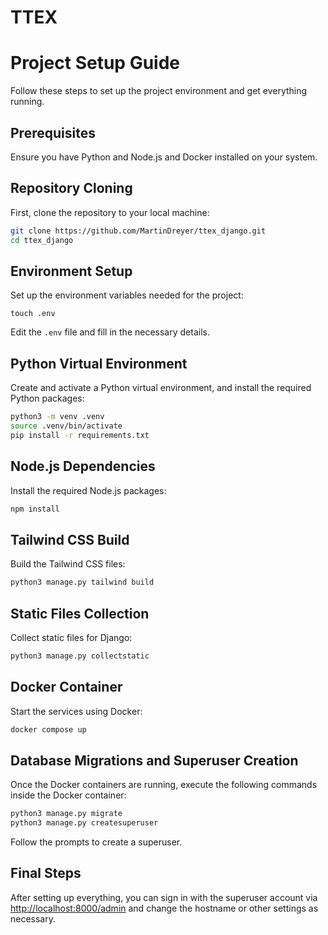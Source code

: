 # TTEX

# Project Setup Guide

Follow these steps to set up the project environment and get everything running.

## Prerequisites

Ensure you have Python and Node.js and Docker installed on your system.

## Repository Cloning

First, clone the repository to your local machine:

```bash
git clone https://github.com/MartinDreyer/ttex_django.git
cd ttex_django
```

## Environment Setup

Set up the environment variables needed for the project:

```plaintext
touch .env
```

Edit the `.env` file and fill in the necessary details.

## Python Virtual Environment

Create and activate a Python virtual environment, and install the required Python packages:

```bash
python3 -m venv .venv
source .venv/bin/activate
pip install -r requirements.txt
```

## Node.js Dependencies

Install the required Node.js packages:

```bash
npm install
```

## Tailwind CSS Build

Build the Tailwind CSS files:

```bash
python3 manage.py tailwind build
```

## Static Files Collection

Collect static files for Django:

```bash
python3 manage.py collectstatic
```

## Docker Container

Start the services using Docker:

```bash
docker compose up
```

## Database Migrations and Superuser Creation

Once the Docker containers are running, execute the following commands inside the Docker container:

```bash
python3 manage.py migrate
python3 manage.py createsuperuser
```

Follow the prompts to create a superuser.

## Final Steps

After setting up everything, you can sign in with the superuser account via [http://localhost:8000/admin](http://localhost:8000/admin) and change the hostname or other settings as necessary.
